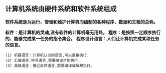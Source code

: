 ## 计算机系统由硬件系统和软件系统组成

**软件系统是为运行、管理和维护计算机而编制的各种程序、数据和文档的总称。**

**软件：是计算机的灵魂,没有软件的计算机毫无用处。**
**程序：是按照一定顺序执行的、能够完成某一任务的指令集合。**
**程序设计语言：人们让计算机完成某项任务的语言。**
```
(1) 机器语言：计算机认识的语言,可以直接执行.
(2) 汇编语言:符号语言,需要编译才能执行.
(3) 高级语言：接近自然语言,需要编译或解释执行。
```

